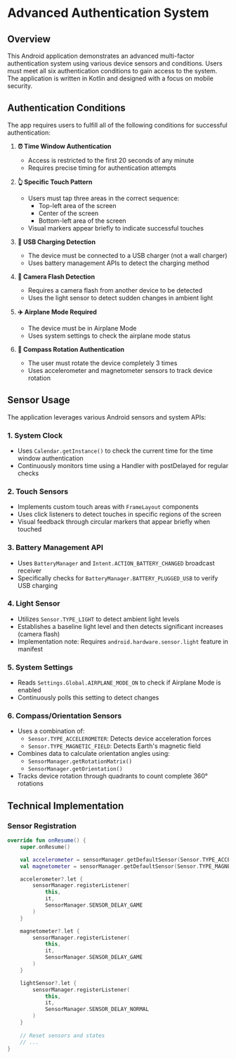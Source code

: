# Advanced Authentication System

## Overview

This Android application demonstrates an advanced multi-factor authentication system using various device sensors and conditions. Users must meet all six authentication conditions to gain access to the system. The application is written in Kotlin and designed with a focus on mobile security.

## Authentication Conditions

The app requires users to fulfill all of the following conditions for successful authentication:

1. **⏰ Time Window Authentication**
    - Access is restricted to the first 20 seconds of any minute
    - Requires precise timing for authentication attempts

2. **👆 Specific Touch Pattern**
    - Users must tap three areas in the correct sequence:
        - Top-left area of the screen
        - Center of the screen
        - Bottom-left area of the screen
    - Visual markers appear briefly to indicate successful touches

3. **🔌 USB Charging Detection**
    - The device must be connected to a USB charger (not a wall charger)
    - Uses battery management APIs to detect the charging method

4. **📸 Camera Flash Detection**
    - Requires a camera flash from another device to be detected
    - Uses the light sensor to detect sudden changes in ambient light

5. **✈️ Airplane Mode Required**
    - The device must be in Airplane Mode
    - Uses system settings to check the airplane mode status

6. **🧭 Compass Rotation Authentication**
    - The user must rotate the device completely 3 times
    - Uses accelerometer and magnetometer sensors to track device rotation

## Sensor Usage

The application leverages various Android sensors and system APIs:

### 1. System Clock
- Uses `Calendar.getInstance()` to check the current time for the time window authentication
- Continuously monitors time using a Handler with postDelayed for regular checks

### 2. Touch Sensors
- Implements custom touch areas with `FrameLayout` components
- Uses click listeners to detect touches in specific regions of the screen
- Visual feedback through circular markers that appear briefly when touched

### 3. Battery Management API
- Uses `BatteryManager` and `Intent.ACTION_BATTERY_CHANGED` broadcast receiver
- Specifically checks for `BatteryManager.BATTERY_PLUGGED_USB` to verify USB charging

### 4. Light Sensor
- Utilizes `Sensor.TYPE_LIGHT` to detect ambient light levels
- Establishes a baseline light level and then detects significant increases (camera flash)
- Implementation note: Requires `android.hardware.sensor.light` feature in manifest

### 5. System Settings
- Reads `Settings.Global.AIRPLANE_MODE_ON` to check if Airplane Mode is enabled
- Continuously polls this setting to detect changes

### 6. Compass/Orientation Sensors
- Uses a combination of:
    - `Sensor.TYPE_ACCELEROMETER`: Detects device acceleration forces
    - `Sensor.TYPE_MAGNETIC_FIELD`: Detects Earth's magnetic field
- Combines data to calculate orientation angles using:
    - `SensorManager.getRotationMatrix()`
    - `SensorManager.getOrientation()`
- Tracks device rotation through quadrants to count complete 360° rotations

## Technical Implementation

### Sensor Registration
```kotlin
override fun onResume() {
    super.onResume()

    val accelerometer = sensorManager.getDefaultSensor(Sensor.TYPE_ACCELEROMETER)
    val magnetometer = sensorManager.getDefaultSensor(Sensor.TYPE_MAGNETIC_FIELD)

    accelerometer?.let {
        sensorManager.registerListener(
            this,
            it,
            SensorManager.SENSOR_DELAY_GAME
        )
    }

    magnetometer?.let {
        sensorManager.registerListener(
            this,
            it,
            SensorManager.SENSOR_DELAY_GAME
        )
    }

    lightSensor?.let {
        sensorManager.registerListener(
            this,
            it,
            SensorManager.SENSOR_DELAY_NORMAL
        )
    }
    
    // Reset sensors and states
    // ...
}